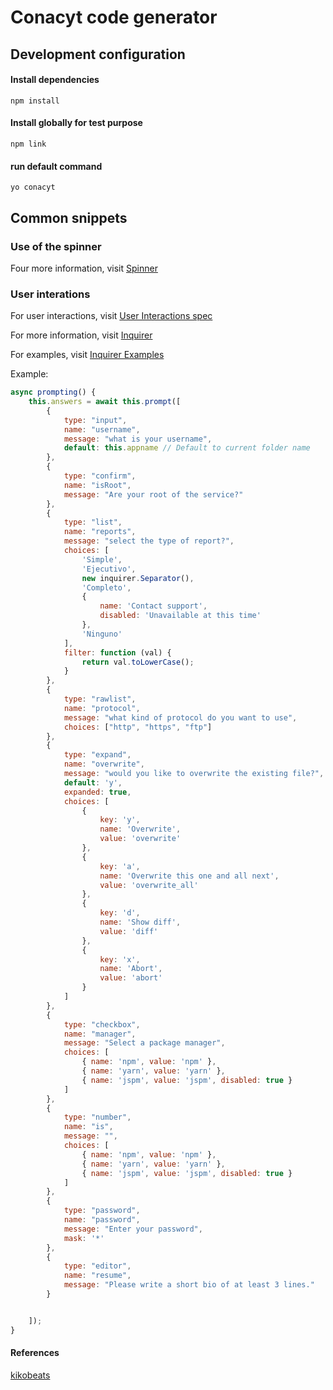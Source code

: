 # Conacyt code generator

## Development configuration

#### Install dependencies

`npm install`

#### Install globally for test purpose

`npm link`

#### run default command

`yo conacyt`

## Common snippets

### Use of the spinner

Four more information, visit [Spinner](https://github.com/sindresorhus/ora)
### User interations

For user interactions, visit [User Interactions spec](https://yeoman.io/authoring/user-interactions.html)

For more information, visit [Inquirer](https://github.com/SBoudrias/Inquirer.js#prompt)

For examples, visit [Inquirer Examples](https://github.com/SBoudrias/Inquirer.js/tree/master/packages/inquirer/examples)

Example:

```js
async prompting() {
    this.answers = await this.prompt([
        {
            type: "input",
            name: "username",
            message: "what is your username",
            default: this.appname // Default to current folder name
        },
        {
            type: "confirm",
            name: "isRoot",
            message: "Are your root of the service?"
        },
        {
            type: "list",
            name: "reports",
            message: "select the type of report?",
            choices: [
                'Simple',
                'Ejecutivo',
                new inquirer.Separator(),
                'Completo',
                {
                    name: 'Contact support',
                    disabled: 'Unavailable at this time'
                },
                'Ninguno'
            ],
            filter: function (val) {
                return val.toLowerCase();
            }
        },
        {
            type: "rawlist",
            name: "protocol",
            message: "what kind of protocol do you want to use",
            choices: ["http", "https", "ftp"]
        },
        {
            type: "expand",
            name: "overwrite",
            message: "would you like to overwrite the existing file?",
            default: 'y',
            expanded: true,
            choices: [
                {
                    key: 'y',
                    name: 'Overwrite',
                    value: 'overwrite'
                },
                {
                    key: 'a',
                    name: 'Overwrite this one and all next',
                    value: 'overwrite_all'
                },
                {
                    key: 'd',
                    name: 'Show diff',
                    value: 'diff'
                },
                {
                    key: 'x',
                    name: 'Abort',
                    value: 'abort'
                }
            ]
        },
        {
            type: "checkbox",
            name: "manager",
            message: "Select a package manager",
            choices: [
                { name: 'npm', value: 'npm' },
                { name: 'yarn', value: 'yarn' },
                { name: 'jspm', value: 'jspm', disabled: true }
            ]
        },
        {
            type: "number",
            name: "is",
            message: "",
            choices: [
                { name: 'npm', value: 'npm' },
                { name: 'yarn', value: 'yarn' },
                { name: 'jspm', value: 'jspm', disabled: true }
            ]
        },
        {
            type: "password",
            name: "password",
            message: "Enter your password",
            mask: '*'
        },
        {
            type: "editor",
            name: "resume",
            message: "Please write a short bio of at least 3 lines."
        }


    ]);
}
```

#### References

[kikobeats](https://github.com/Kikobeats/awesome-cli)